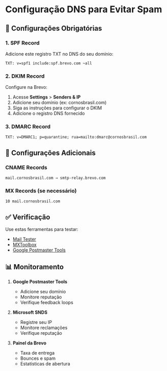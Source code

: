 # Configuração DNS para Evitar Spam

## 🚨 Configurações Obrigatórias

### 1. **SPF Record**
Adicione este registro TXT no DNS do seu domínio:
```
TXT: v=spf1 include:spf.brevo.com ~all
```

### 2. **DKIM Record**
Configure na Brevo:
1. Acesse **Settings** > **Senders & IP**
2. Adicione seu domínio (ex: cornosbrasil.com)
3. Siga as instruções para configurar o DKIM
4. Adicione o registro DNS fornecido

### 3. **DMARC Record**
```
TXT: v=DMARC1; p=quarantine; rua=mailto:dmarc@cornosbrasil.com
```

## 🔧 Configurações Adicionais

### **CNAME Records**
```
mail.cornosbrasil.com → smtp-relay.brevo.com
```

### **MX Records** (se necessário)
```
10 mail.cornosbrasil.com
```

## ✅ Verificação

Use estas ferramentas para testar:
- [Mail Tester](https://www.mail-tester.com/)
- [MXToolbox](https://mxtoolbox.com/)
- [Google Postmaster Tools](https://postmaster.google.com/)

## 📊 Monitoramento

1. **Google Postmaster Tools**
   - Adicione seu domínio
   - Monitore reputação
   - Verifique feedback loops

2. **Microsoft SNDS**
   - Registre seu IP
   - Monitore reclamações
   - Verifique reputação

3. **Painel da Brevo**
   - Taxa de entrega
   - Bounces e spam
   - Estatísticas de abertura

